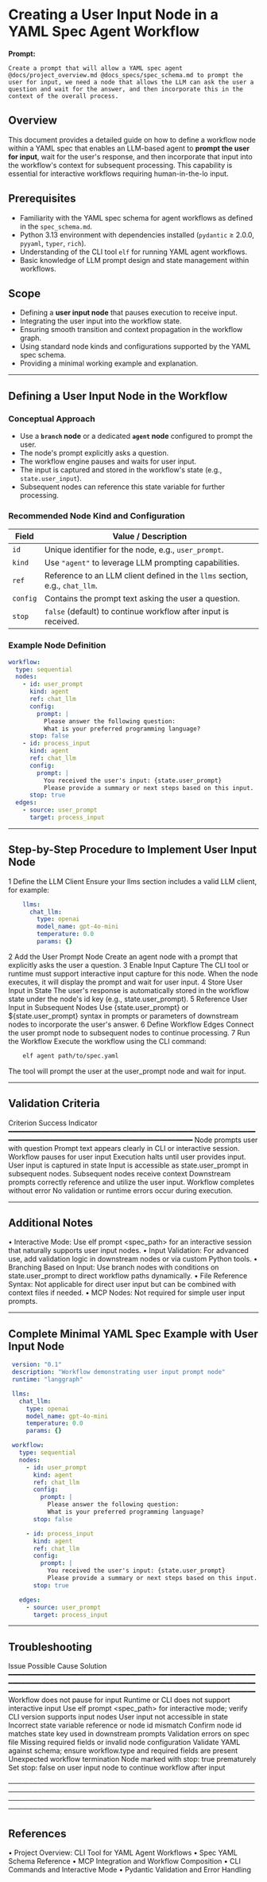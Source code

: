  # Creating a User Input Node in a YAML Spec Agent Workflow

 **Prompt:**
 ```
 Create a prompt that will allow a YAML spec agent @docs/project_overview.md @docs_specs/spec_schema.md to prompt the user for input, we need a node that allows the LLM can ask the user a question and wait for the answer, and then incorporate this in the context of the overall process.
```

 ## Overview
 This document provides a detailed guide on how to define a workflow node within a YAML spec that enables an LLM-based agent to **prompt the user for input**, wait for the user's
 response, and then incorporate that input into the workflow's context for subsequent processing. This capability is essential for interactive workflows requiring human-in-the-lo
 input.

 ## Prerequisites
 - Familiarity with the YAML spec schema for agent workflows as defined in the `spec_schema.md`.
 - Python 3.13 environment with dependencies installed (`pydantic` ≥ 2.0.0, `pyyaml`, `typer`, `rich`).
 - Understanding of the CLI tool `elf` for running YAML agent workflows.
 - Basic knowledge of LLM prompt design and state management within workflows.

 ## Scope
 - Defining a **user input node** that pauses execution to receive input.
 - Integrating the user input into the workflow state.
 - Ensuring smooth transition and context propagation in the workflow graph.
 - Using standard node kinds and configurations supported by the YAML spec schema.
 - Providing a minimal working example and explanation.

 ---

 ## Defining a User Input Node in the Workflow

 ### Conceptual Approach
 - Use a **`branch` node** or a dedicated **`agent` node** configured to prompt the user.
 - The node's prompt explicitly asks a question.
 - The workflow engine pauses and waits for user input.
 - The input is captured and stored in the workflow's state (e.g., `state.user_input`).
 - Subsequent nodes can reference this state variable for further processing.

 ### Recommended Node Kind and Configuration

 | Field       | Value / Description                                                                                  |
 |-------------|----------------------------------------------------------------------------------------------------|
 | `id`        | Unique identifier for the node, e.g., `user_prompt`.                                               |
 | `kind`      | Use `"agent"` to leverage LLM prompting capabilities.                                              |
 | `ref`       | Reference to an LLM client defined in the `llms` section, e.g., `chat_llm`.                         |
 | `config`    | Contains the prompt text asking the user a question.                                               |
 | `stop`      | `false` (default) to continue workflow after input is received.                                    |

 ### Example Node Definition

 ```yaml
 workflow:
   type: sequential
   nodes:
     - id: user_prompt
       kind: agent
       ref: chat_llm
       config:
         prompt: |
           Please answer the following question:
           What is your preferred programming language?
       stop: false
     - id: process_input
       kind: agent
       ref: chat_llm
       config:
         prompt: |
           You received the user's input: {state.user_prompt}
           Please provide a summary or next steps based on this input.
       stop: true
   edges:
     - source: user_prompt
       target: process_input
```

---

## Step-by-Step Procedure to Implement User Input Node

 1 Define the LLM Client
   Ensure your llms section includes a valid LLM client, for example:

```yaml
    llms:
      chat_llm:
        type: openai
        model_name: gpt-4o-mini
        temperature: 0.0
        params: {}
```

 2 Add the User Prompt Node
   Create an agent node with a prompt that explicitly asks the user a question.
 3 Enable Input Capture
   The CLI tool or runtime must support interactive input capture for this node. When the node executes, it will display the prompt and wait for user input.
 4 Store User Input in State
   The user's response is automatically stored in the workflow state under the node's id key (e.g., state.user_prompt).
 5 Reference User Input in Subsequent Nodes
   Use {state.user_prompt} or ${state.user_prompt} syntax in prompts or parameters of downstream nodes to incorporate the user's answer.
 6 Define Workflow Edges
   Connect the user prompt node to subsequent nodes to continue processing.
 7 Run the Workflow
   Execute the workflow using the CLI command:
```bash
    elf agent path/to/spec.yaml
```

   The tool will prompt the user at the user_prompt node and wait for input.

---

## Validation Criteria


  Criterion                          Success Indicator
 ━━━━━━━━━━━━━━━━━━━━━━━━━━━━━━━━━━━━━━━━━━━━━━━━━━━━━━━━━━━━━━━━━━━━━━━━━━━━━━━━━━━━━━━━━━━━━━━━━━━━━━━
  Node prompts user with question    Prompt text appears clearly in CLI or interactive session.
  Workflow pauses for user input     Execution halts until user provides input.
  User input is captured in state    Input is accessible as state.user_prompt in subsequent nodes.
  Subsequent nodes receive context   Downstream prompts correctly reference and utilize the user input.
  Workflow completes without error   No validation or runtime errors occur during execution.


---

## Additional Notes

 • Interactive Mode: Use elf prompt <spec_path> for an interactive session that naturally supports user input nodes.
 • Input Validation: For advanced use, add validation logic in downstream nodes or via custom Python tools.
 • Branching Based on Input: Use branch nodes with conditions on state.user_prompt to direct workflow paths dynamically.
 • File Reference Syntax: Not applicable for direct user input but can be combined with context files if needed.
 • MCP Nodes: Not required for simple user input prompts.

---

## Complete Minimal YAML Spec Example with User Input Node

```yaml
 version: "0.1"
 description: "Workflow demonstrating user input prompt node"
 runtime: "langgraph"

 llms:
   chat_llm:
     type: openai
     model_name: gpt-4o-mini
     temperature: 0.0
     params: {}

 workflow:
   type: sequential
   nodes:
     - id: user_prompt
       kind: agent
       ref: chat_llm
       config:
         prompt: |
           Please answer the following question:
           What is your preferred programming language?
       stop: false

     - id: process_input
       kind: agent
       ref: chat_llm
       config:
         prompt: |
           You received the user's input: {state.user_prompt}
           Please provide a summary or next steps based on this input.
       stop: true

   edges:
     - source: user_prompt
       target: process_input

```

---

## Troubleshooting


  Issue                                Possible Cause                                           Solution
 ━━━━━━━━━━━━━━━━━━━━━━━━━━━━━━━━━━━━━━━━━━━━━━━━━━━━━━━━━━━━━━━━━━━━━━━━━━━━━━━━━━━━━━━━━━━━━━━━━━━━━━━━━━━━━━━━━━━━━━━━━━━━━━━━━━━━━━━━━━━━━━━━━━━━━━━━━━━━━━━━━━━━━━━━━━━━━━━━━
  Workflow does not pause for input    Runtime or CLI does not support interactive input        Use elf prompt <spec_path> for interactive mode; verify CLI version supports
                                                                                                input nodes
  User input not accessible in state   Incorrect state variable reference or node id mismatch   Confirm node id matches state key used in downstream prompts
  Validation errors on spec file       Missing required fields or invalid node configuration    Validate YAML against schema; ensure workflow.type and required fields are
                                                                                                present
  Unexpected workflow termination      Node marked with stop: true prematurely                  Set stop: false on user input node to continue workflow after input


───────────────────────────────────────────────────────────────────────────────────────────────────────────────────────────────────────────────────────────────────────────────────

## References

 • Project Overview: CLI Tool for YAML Agent Workflows
 • Spec YAML Schema Reference
 • MCP Integration and Workflow Composition
 • CLI Commands and Interactive Mode
 • Pydantic Validation and Error Handling




